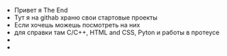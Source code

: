 - Привет я The End
- Тут я на githab храню свои стартовые проекты
- Если хочешь можешь посмотреть на них
- для справки там C/C++, HTML and CSS, Pyton и работы в протеусе
- 
- 

<!---
0TheEnd0/0TheEnd0 is a ✨ special ✨ repository because its `README.md` (this file) appears on your GitHub profile.
You can click the Preview link to take a look at your changes.
--->

